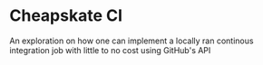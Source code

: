 # Cheapskate CI
An exploration on how one can implement a locally ran continous integration job with little to no cost using GitHub's API
